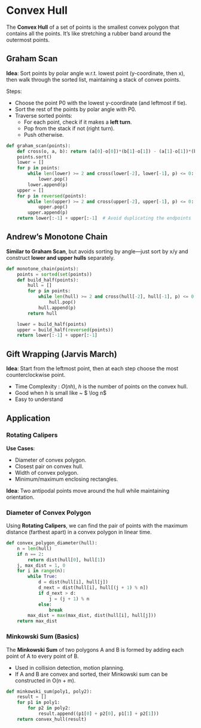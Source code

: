 # Convex Hull

The **Convex Hull** of a set of points is the smallest convex polygon that contains all the points. It’s like stretching a rubber band around the outermost points.

## Graham Scan

**Idea**: Sort points by polar angle w.r.t. lowest point (y-coordinate, then x), then walk through the sorted list, maintaining a stack of convex points.

Steps:

- Choose the point P0 with the lowest y-coordinate (and leftmost if tie).
- Sort the rest of the points by polar angle with P0.
- Traverse sorted points:
    - For each point, check if it makes a **left turn**.
    - Pop from the stack if not (right turn).
    - Push otherwise.

````python
def graham_scan(points):
    def cross(o, a, b): return (a[0]-o[0])*(b[1]-o[1]) - (a[1]-o[1])*(b[0]-o[0])
    points.sort()
    lower = []
    for p in points:
        while len(lower) >= 2 and cross(lower[-2], lower[-1], p) <= 0:
            lower.pop()
        lower.append(p)
    upper = []
    for p in reversed(points):
        while len(upper) >= 2 and cross(upper[-2], upper[-1], p) <= 0:
            upper.pop()
        upper.append(p)
    return lower[:-1] + upper[:-1]  # Avoid duplicating the endpoints
````

## Andrew’s Monotone Chain

**Similar to Graham Scan**, but avoids sorting by angle—just sort by x/y and construct **lower and upper hulls** separately.

````python
def monotone_chain(points):
    points = sorted(set(points))
    def build_half(points):
        hull = []
        for p in points:
            while len(hull) >= 2 and cross(hull[-2], hull[-1], p) <= 0:
                hull.pop()
            hull.append(p)
        return hull

    lower = build_half(points)
    upper = build_half(reversed(points))
    return lower[:-1] + upper[:-1]
````

## Gift Wrapping (Jarvis March)

**Idea**: Start from the leftmost point, then at each step choose the most counterclockwise point.

- Time Complexity : $O(nh)$, $h$ is the number of points on the convex hull.
- Good when $h$ is small like ~ $ \log n$
- Easy to understand

## Application

### Rotating Calipers

**Use Cases**:

- Diameter of convex polygon.
- Closest pair on convex hull.
- Width of convex polygon.
- Minimum/maximum enclosing rectangles.

**Idea**: Two antipodal points move around the hull while maintaining orientation.

### Diameter of Convex Polygon

Using **Rotating Calipers**, we can find the pair of points with the maximum distance (farthest apart) in a convex polygon in linear time.

````python
def convex_polygon_diameter(hull):
    n = len(hull)
    if n == 2:
        return dist(hull[0], hull[1])
    j, max_dist = 1, 0
    for i in range(n):
        while True:
            d = dist(hull[i], hull[j])
            d_next = dist(hull[i], hull[(j + 1) % n])
            if d_next > d:
                j = (j + 1) % n
            else:
                break
        max_dist = max(max_dist, dist(hull[i], hull[j]))
    return max_dist
````

### Minkowski Sum (Basics)

The **Minkowski Sum** of two polygons A and B is formed by adding each point of A to every point of B.

- Used in collision detection, motion planning.
- If A and B are convex and sorted, their Minkowski sum can be constructed in O(n + m).

````python
def minkowski_sum(poly1, poly2):
    result = []
    for p1 in poly1:
        for p2 in poly2:
            result.append((p1[0] + p2[0], p1[1] + p2[1]))
    return convex_hull(result)
````

